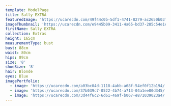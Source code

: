 ```yaml
---
template: ModelPage
title: Sally EXTRA
featuredImage: 'https://ucarecdn.com/49f44c0b-5df1-4741-8279-ac2650b03fa3/'
imageThumbnail: 'https://ucarecdn.com/e9445b09-3411-4a65-bd37-285c54e1e0a8/'
firstName: Sally EXTRA
collection: Extras
height: 165cm
measurementType: bust
bust: 88cm
waist: 80cm
hips: 89cm
size: '8'
shoeSize: '8'
hair: Blonde
eyes: Blue
imagePortfolio:
  - image: 'https://ucarecdn.com/a03bc04d-1118-4abb-a68f-54ef0f12b194/'
  - image: 'https://ucarecdn.com/37b039c7-0522-4b74-a713-04a1ee80d345/'
  - image: 'https://ucarecdn.com/3d44f6c2-6d61-469f-b067-e871039023a4/'
---
```


